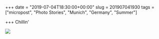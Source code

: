 +++
date = "2019-07-04T18:30:00+00:00"
slug = 201907041930
tags = ["micropost", "Photo Stories", "Munich", "Germany", "Summer"]

+++
Chillin'

![](/images/2019/07/UNADJUSTEDNONRAW_thumb_1b9d.jpg)